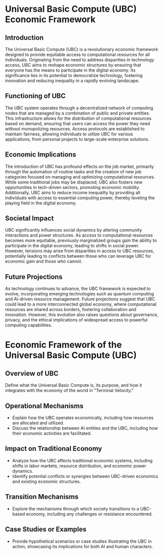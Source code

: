 # Universal Basic Compute (UBC) Economic Framework

## Introduction
The Universal Basic Compute (UBC) is a revolutionary economic framework designed to provide equitable access to computational resources for all individuals. Originating from the need to address disparities in technology access, UBC aims to reshape economic structures by ensuring that everyone has the means to participate in the digital economy. Its significance lies in its potential to democratize technology, fostering innovation and reducing inequality in a rapidly evolving landscape.

## Functioning of UBC
The UBC system operates through a decentralized network of computing nodes that are managed by a combination of public and private entities. This infrastructure allows for the distribution of computational resources based on demand, ensuring that users can access the power they need without monopolizing resources. Access protocols are established to maintain fairness, allowing individuals to utilize UBC for various applications, from personal projects to large-scale enterprise solutions.

## Economic Implications
The introduction of UBC has profound effects on the job market, primarily through the automation of routine tasks and the creation of new job categories focused on managing and optimizing computational resources. While some traditional jobs may be displaced, UBC also fosters new opportunities in tech-driven sectors, promoting economic mobility. Additionally, UBC aims to reduce income inequality by providing all individuals with access to essential computing power, thereby leveling the playing field in the digital economy.

## Societal Impact
UBC significantly influences social dynamics by altering community interactions and power structures. As access to computational resources becomes more equitable, previously marginalized groups gain the ability to participate in the digital economy, leading to shifts in social power. However, tensions may arise from disparities in access to UBC resources, potentially leading to conflicts between those who can leverage UBC for economic gain and those who cannot.

## Future Projections
As technology continues to advance, the UBC framework is expected to evolve, incorporating emerging technologies such as quantum computing and AI-driven resource management. Future projections suggest that UBC could lead to a more interconnected global economy, where computational resources are shared across borders, fostering collaboration and innovation. However, this evolution also raises questions about governance, privacy, and the ethical implications of widespread access to powerful computing capabilities.
# Economic Framework of the Universal Basic Compute (UBC)

## Overview of UBC
Define what the Universal Basic Compute is, its purpose, and how it integrates with the economy of the world in "Terminal Velocity."

## Operational Mechanisms
- Explain how the UBC operates economically, including how resources are allocated and utilized.
- Discuss the relationship between AI entities and the UBC, including how their economic activities are facilitated.

## Impact on Traditional Economy
- Analyze how the UBC affects traditional economic systems, including shifts in labor markets, resource distribution, and economic power dynamics.
- Identify potential conflicts or synergies between UBC-driven economics and existing economic structures.

## Transition Mechanisms
- Explore the mechanisms through which society transitions to a UBC-based economy, including any challenges or resistance encountered.

## Case Studies or Examples
- Provide hypothetical scenarios or case studies illustrating the UBC in action, showcasing its implications for both AI and human characters.
